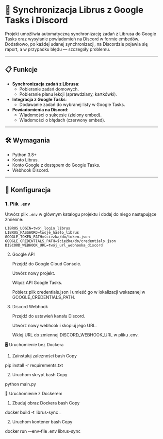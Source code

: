 # 🚀 Synchronizacja Librus z Google Tasks i Discord

Projekt umożliwia automatyczną synchronizację zadań z Librusa do Google Tasks oraz wysyłanie powiadomień na Discord w formie embedów.  
Dodatkowo, po każdej udanej synchronizacji, na Discordzie pojawia się raport, a w przypadku błędu — szczegóły problemu.

---

## 📋 Funkcje
- **Synchronizacja zadań z Librusa**:
  - Pobieranie zadań domowych.
  - Pobieranie planu lekcji (sprawdziany, kartkówki).
- **Integracja z Google Tasks**:
  - Dodawanie zadań do wybranej listy w Google Tasks.
- **Powiadomienia na Discord**:
  - Wiadomości o sukcesie (zielony embed).
  - Wiadomości o błędach (czerwony embed).

---

## 🛠 Wymagania
- Python 3.8+
- Konto Librus.
- Konto Google z dostępem do Google Tasks.
- Webhook Discord.

---

## 🔧 Konfiguracja

### 1. Plik `.env`
Utwórz plik `.env` w głównym katalogu projektu i dodaj do niego następujące zmienne:

```plaintext
LIBRUS_LOGIN=twój_login_librus
LIBRUS_PASSWORD=twoje_hasło_librus
GOOGLE_TOKEN_PATH=ścieżka/do/token.json
GOOGLE_CREDENTIALS_PATH=ścieżka/do/credentials.json
DISCORD_WEBHOOK_URL=twój_url_webhooka_discord
```
2. Google API

    Przejdź do Google Cloud Console.

    Utwórz nowy projekt.

    Włącz API Google Tasks.

    Pobierz plik credentials.json i umieść go w lokalizacji wskazanej w GOOGLE_CREDENTIALS_PATH.

3. Discord Webhook

    Przejdź do ustawień kanału Discord.

    Utwórz nowy webhook i skopiuj jego URL.

    Wklej URL do zmiennej DISCORD_WEBHOOK_URL w pliku .env.

🖥 Uruchomienie bez Dockera
1. Zainstaluj zależności
bash
Copy

pip install -r requirements.txt

2. Uruchom skrypt
bash
Copy

python main.py

🐳 Uruchomienie z Dockerem
1. Zbuduj obraz Dockera
bash
Copy

docker build -t librus-sync .

2. Uruchom kontener
bash
Copy

docker run --env-file .env librus-sync
